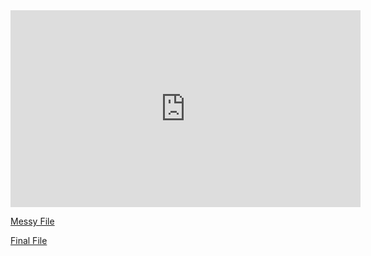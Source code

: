 <iframe width="560" height="315" src="https://www.youtube.com/embed/QfX_KX8J9oo" title="YouTube video player" frameborder="0" allow="accelerometer; autoplay; clipboard-write; encrypted-media; gyroscope; picture-in-picture" allowfullscreen></iframe>

[Messy File](html/messy_notebook.html)

[Final File](html/final_notebook.html)


